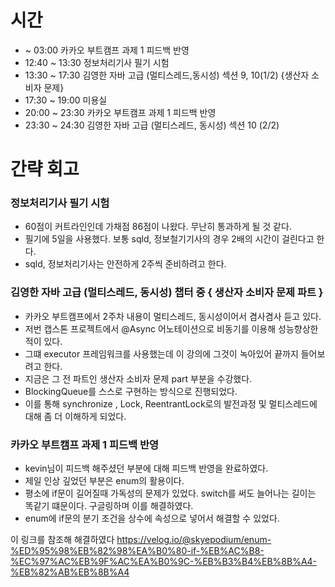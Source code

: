 # 시간
- ~ 03:00 카카오 부트캠프 과제 1 피드백 반영
- 12:40 ~ 13:30 정보처리기사 필기 시험
- 13:30 ~ 17:30 김영한 자바 고급 (멀티스레드,동시성) 섹션 9, 10(1/2) {생산자 소비자 문제}
- 17:30 ~ 19:00 미용실
- 20:00 ~ 23:30 카카오 부트캠프 과제 1 피드백 반영
- 23:30 ~ 24:30 김영한 자바 고급 (멀티스레드, 동시성) 섹션 10 (2/2)

# 간략 회고

### 정보처리기사 필기 시험
- 60점이 커트라인인데 가채점 86점이 나왔다. 무난히 통과하게 될 것 같다.
- 필기에 5일을 사용했다. 보통 sqld, 정보철기기사의 경우 2배의 시간이 걸린다고 한다.
- sqld, 정보처리기사는 안전하게 2주씩 준비하려고 한다.

### 김영한 자바 고급 (멀티스레드, 동시성) 챕터 중 { 생산자 소비자 문제 파트 }
- 카카오 부트캠프에서 2주차 내용이 멀티스레드, 동시성이어서 겸사겸사 듣고 있다.
- 저번 캡스톤 프로젝트에서 @Async 어노테이션으로 비동기를 이용해 성능향상한 적이 있다.
- 그떄 executor 프레임워크를 사용했는데 이 강의에 그것이 녹아있어 끝까지 들어보려고 한다.
- 지금은 그 전 파트인 생산자 소비자 문제 part 부분을 수강했다.
- BlockingQueue를 스스로 구현하는 방식으로 진행되었다.
- 이를 통해 synchronize , Lock, ReentrantLock로의 발전과정 및 멀티스레드에 대해 좀 더 이해하게 되었다.

### 카카오 부트캠프 과제 1 피드백 반영
- kevin님이 피드백 해주셨던 부분에 대해 피드백 반영을 완료하였다.
- 제일 인상 깊었던 부분은 enum의 활용이다.
- 평소에 if문이 길어질때 가독성의 문제가 있었다. switch를 써도 늘어나는 길이는 똑같기 떄문이다. 구글링하며 이를 해결하였다.
- enum에 if문의 분기 조건을 상수에 속성으로 넣어서 해결할 수 있었다.

이 링크를 참조해 해결하였다
https://velog.io/@skyepodium/enum-%ED%95%98%EB%82%98%EA%B0%80-if-%EB%AC%B8-%EC%97%AC%EB%9F%AC%EA%B0%9C-%EB%B3%B4%EB%8B%A4-%EB%82%AB%EB%8B%A4
